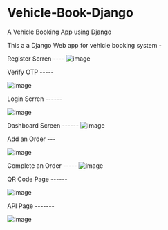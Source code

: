 # Vehicle-Book-Django
A Vehicle Booking App using Django

This a a Django Web app for vehicle booking system -

Register Scrren ----
![image](https://user-images.githubusercontent.com/64912999/210129127-c2ea751d-a91a-4b07-818f-3e858a9d24b9.png)


Verify OTP -----

![image](https://user-images.githubusercontent.com/64912999/210129171-96a7b558-2d2d-470f-b9f6-74fad43d800c.png)


Login Scrren ------

![image](https://user-images.githubusercontent.com/64912999/210129179-e55d777f-1809-4d43-af18-911d1ea7a66e.png)

Dashboard Screen ------
![image](https://user-images.githubusercontent.com/64912999/210129195-02fc29bd-4cc3-4053-ac36-375066764f34.png)

Add an Order ---

![image](https://user-images.githubusercontent.com/64912999/210129213-e14467f9-0d59-49ce-8364-a2221dee360b.png)


Complete an Order -----
![image](https://user-images.githubusercontent.com/64912999/210129229-a78a170b-5730-47e4-8b3c-6bdf9e9742a3.png)


QR Code Page ------

![image](https://user-images.githubusercontent.com/64912999/210129246-865adf5a-63d7-4ee2-a2d4-f4801a3b504c.png)


API Page -------

![image](https://user-images.githubusercontent.com/64912999/210129256-d3c9b4c5-5785-41d0-b588-05256111e9db.png)



